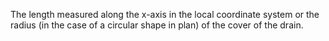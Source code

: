 ﻿The length measured along the x-axis in the local coordinate system or the radius (in the case of a circular shape in plan) of the cover of the drain.
